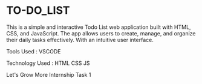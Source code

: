 # TO-DO_LIST
This is a simple and interactive Todo List web application built with HTML, CSS, and JavaScript. The app allows users to create, manage, and organize their daily tasks effectively. With an intuitive user interface.

Tools Used : VSCODE

Technology Used : HTML CSS JS


Let's Grow More Internship Task 1
